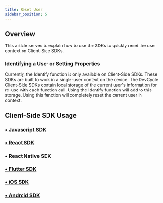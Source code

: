 ```yaml
---
title: Reset User
sidebar_position: 5
---
```


## Overview

This article serves to explain how to use the SDKs to quickly reset the user context on Client-Side SDKs.

### Identifying a User or Setting Properties

Currently, the Identify function is only available on Client-Side SDKs. These SDKs are built to work in a single-user context on the device. The DevCycle Client-Side SDKs contain local storage of the current user's information for re-use with each function call. Using the Identify function will add to this storage. Using this function will completely reset the current user in context. 

## Client-Side SDK Usage

### [• Javascript SDK](/sdk/client-side-sdks/javascript/javascript-usage#reset-user)

### [• React SDK](/sdk/client-side-sdks/react/react-usage#resetting-user)

### [• React Native SDK](/sdk/client-side-sdks/react-native/react-native-usage#resetting-user)

### [• Flutter SDK](/sdk/client-side-sdks/flutter/flutter-usage#reset-user)

### [• iOS SDK](/sdk/client-side-sdks/ios/ios-usage#reset-user)

### [• Android SDK](/sdk/client-side-sdks/android/android-usage#reset-user)
